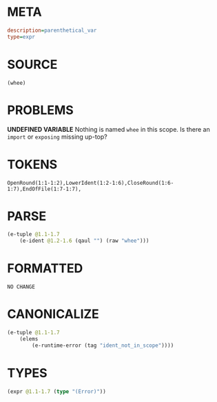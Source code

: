 # META
~~~ini
description=parenthetical_var
type=expr
~~~
# SOURCE
~~~roc
(whee)
~~~
# PROBLEMS
**UNDEFINED VARIABLE**
Nothing is named `whee` in this scope.
Is there an `import` or `exposing` missing up-top?

# TOKENS
~~~zig
OpenRound(1:1-1:2),LowerIdent(1:2-1:6),CloseRound(1:6-1:7),EndOfFile(1:7-1:7),
~~~
# PARSE
~~~clojure
(e-tuple @1.1-1.7
	(e-ident @1.2-1.6 (qaul "") (raw "whee")))
~~~
# FORMATTED
~~~roc
NO CHANGE
~~~
# CANONICALIZE
~~~clojure
(e-tuple @1.1-1.7
	(elems
		(e-runtime-error (tag "ident_not_in_scope"))))
~~~
# TYPES
~~~clojure
(expr @1.1-1.7 (type "(Error)"))
~~~
